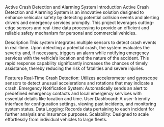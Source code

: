 Active Crash Detection and Alarming System
Introduction
Active Crash Detection and Alarming System is an innovative solution designed to enhance vehicular safety by detecting potential collision events and alerting drivers and emergency services promptly. This project leverages cutting-edge sensors and real-time data processing to provide an efficient and reliable safety mechanism for personal and commercial vehicles.

Description
This system integrates multiple sensors to detect crash events in real-time. Upon detecting a potential crash, the system evaluates the severity and, if necessary, triggers an alarm while notifying emergency services with the vehicle’s location and the nature of the accident. This rapid response capability significantly increases the chances of timely assistance, thereby reducing the risk of fatalities and severe injuries.

Features
Real-Time Crash Detection: Utilizes accelerometer and gyroscope sensors to detect unusual accelerations and rotations that may indicate a crash.
Emergency Notification System: Automatically sends an alert to predefined emergency contacts and local emergency services with essential details like location and time.
User Dashboard: A user-friendly interface for configuration settings, viewing past incidents, and monitoring system status.
Data Logging: Records data pertaining to each incident for further analysis and insurance purposes.
Scalability: Designed to scale effortlessly from individual vehicles to large fleets.
